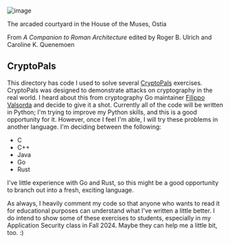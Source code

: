 ![image](https://github.com/andykeefe/andykeefe/assets/154836099/45dc4485-119d-4362-b7c5-31205603d03d)

The arcaded courtyard in the House of the Muses, Ostia

From _A Companion to Roman Architecture_ edited by Roger B. Ulrich and Caroline K. Quenemoen

CryptoPals
----------------------------------------------------------------------------------------------------------------------------------
This directory has code I used to solve several [CryptoPals](https://cryptopals.com/) exercises. CryptoPals was designed to demonstrate attacks on cryptography in the real world. I heard about this from cryptography Go maintainer [Filippo Valsorda](https://filippo.io/) and decide to give it a shot. Currently all of the code will be written in Python; I'm trying to improve my Python skills, and this is a good opportunity for it. However, once I feel I'm able, I will try these problems in another language. I'm deciding between the following:
- C
- C++
- Java
- Go
- Rust

I've little experience with Go and Rust, so this might be a good opportunity to branch out into a fresh, exciting language. 

As always, I heavily comment my code so that anyone who wants to read it for educational purposes can understand what I've written a little better. I do intend to show some of these exercises to students, especially in my Application Security class in Fall 2024. Maybe they can help me a little bit, too. :)
